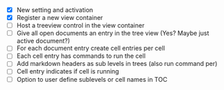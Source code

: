 - [x] New setting and activation
- [x] Register a new view container
- [ ] Host a treeview control in the view container
- [ ] Give all open documents an entry in the tree view (Yes? Maybe just active document?)
- [ ] For each document entry create cell entries per cell
- [ ] Each cell entry has commands to run the cell
- [ ] Add markdown headers as sub levels in trees (also run command per)
- [ ] Cell entry indicates if cell is running
- [ ] Option to user define sublevels or cell names in TOC